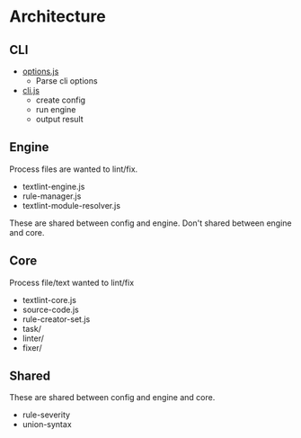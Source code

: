 # Architecture

## CLI

- [options.js](./options.js)
    - Parse cli options
- [cli.js](./cli.js)
    - create config
    - run engine
    - output result
    
## Engine

Process files are wanted to lint/fix.

- textlint-engine.js
- rule-manager.js
- textlint-module-resolver.js

These are shared between config and engine.
Don't shared between engine and core.

## Core

Process file/text wanted to lint/fix

- textlint-core.js
- source-code.js
- rule-creator-set.js
- task/
- linter/
- fixer/

## Shared

These are shared between config and engine and core.

- rule-severity
- union-syntax

